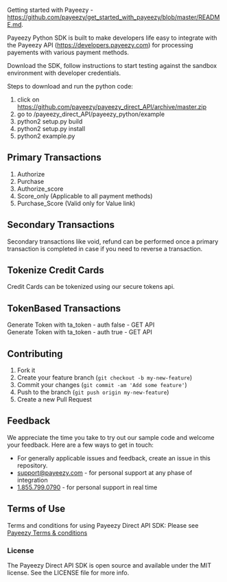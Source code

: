 Getting started with Payeezy - https://github.com/payeezy/get_started_with_payeezy/blob/master/README.md.

Payeezy Python SDK is built to make developers life easy to integrate with the Payeezy API (https://developers.payeezy.com) for processing payements with various payment methods. 

Download the SDK, follow instructions to start testing against the sandbox environment with developer credentials. 

Steps to download and run the python code:

1. click on https://github.com/payeezy/payeezy_direct_API/archive/master.zip
2. go to /payeezy_direct_API/payeezy_python/example
3. python2 setup.py build
4. python2 setup.py install
5. python2 example.py

Primary Transactions
-------------------------

1) Authorize
2) Purchase
3) Authorize_score
4) Score_only (Applicable to all payment methods)
5) Purchase_Score (Valid only for Value link)


Secondary Transactions
-------------------------
Secondary transactions like void, refund can be performed once a primary transaction is completed in case if you need to reverse a transaction.

Tokenize Credit Cards
-------------------------
Credit Cards can be tokenized using our secure tokens api.

TokenBased Transactions 
-------------------------
Generate Token with ta_token - auth false - GET API                                                                                    
Generate Token with ta_token - auth true - GET API

## Contributing

1. Fork it 
2. Create your feature branch (`git checkout -b my-new-feature`)
3. Commit your changes (`git commit -am 'Add some feature'`)
4. Push to the branch (`git push origin my-new-feature`)
5. Create a new Pull Request  


## Feedback
We appreciate the time you take to try out our sample code and welcome your feedback. Here are a few ways to get in touch:
* For generally applicable issues and feedback, create an issue in this repository.
* support@payeezy.com - for personal support at any phase of integration
* [1.855.799.0790](tel:+18557990790)  - for personal support in real time 

## Terms of Use
Terms and conditions for using Payeezy Direct API SDK: Please see [Payeezy Terms & conditions](https://developer.payeezy.com/terms-use)

### License
The Payeezy Direct API SDK is open source and available under the MIT license. See the LICENSE file for more info.
